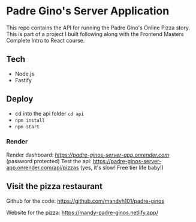 # Padre Gino's Server Application

This repo contains the API for running the Padre Gino's Online Pizza story.
This is part of a project I built following along with the Frontend Masters Complete Intro to React course.

## Tech
- Node.js
- Fastify

## Deploy
- cd into the api folder `cd api`
- `npm install`
- `npm start`

### Render
Render dashboard: *https://padre-ginos-server-app.onrender.com* (password protected)
Test the api: https://padre-ginos-server-app.onrender.com/api/pizzas (yes, it's slow! Free tier life baby!)

## Visit the pizza restaurant
Github for the code: https://github.com/mandyh101/padre-ginos

Website for the pizza: https://mandy-padre-ginos.netlify.app/
